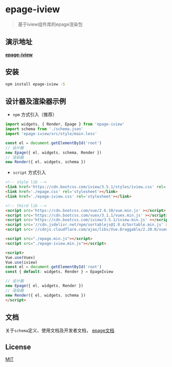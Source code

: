 # epage-iview

> 基于iview组件库的epage渲染包

## 演示地址

**[epage-iview](http://epage.didichuxing.com/examples/render.html)**

## 安装

```sh
npm install epage-iview -S
```

## 设计器及渲染器示例

-  `npm` 方式引入（推荐）

```js
import widgets, { Render, Epage } from 'epage-iview'
import schema from './schema.json'
import 'epage-iview/src/style/main.less'

const el = document.getElementById('root')
// 设计器
new Epage({ el, widgets, schema, Render })
// 渲染器
new Render({ el, widgets, schema })
```

-  `script` 方式引入

```html
<!-- style lib -->
<link href='https://cdn.bootcss.com/iview/3.5.1/styles/iview.css' rel='stylesheet'></link>
<link href='./epage.css' rel='stylesheet'></link>
<link href='./epage-iview.css' rel='stylesheet'></link>

<!-- third lib -->
<script src='https://cdn.bootcss.com/vue/2.6.10/vue.min.js' ></script>
<script src='https://cdn.bootcss.com/vuex/3.1.1/vuex.min.js' ></script>
<script src='https://cdn.bootcss.com/iview/3.5.1/iview.min.js' ></script>
<script src='//cdn.jsdelivr.net/npm/sortablejs@1.8.4/Sortable.min.js' ></script>
<script src='//cdnjs.cloudflare.com/ajax/libs/Vue.Draggable/2.20.0/vuedraggable.umd.min.js' ></script>

<script src="./epage.min.js"></script>
<script src="./epage-iview.min.js"></script>

<script>
Vue.use(Vuex)
Vue.use(iview)
const el = document.getElementById('root')
const { default: widgets, Render } = EpageIview

// 设计器
new Epage({ el, widgets, Render })
// 渲染器
new Render({ el, widgets, schema })
</script>

```

## 文档

关于`schema`定义、使用文档及开发者文档， [epage文档](http://epage.didichuxing.com/)

## License

[MIT](http://opensource.org/licenses/MIT)
